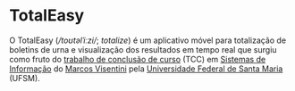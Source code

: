 # TotalEasy

O TotalEasy (*/toʊtəlˈiːzi/*; *totalize*) é um aplicativo móvel para totalização de boletins de urna e visualização dos resultados em tempo real que surgiu como fruto do [trabalho de conclusão de curso][tcc-wikipedia] (TCC) em [Sistemas de Informação][sistemas-de-informacao-ufsm] do [Marcos Visentini][github-marcos-visentini] pela [Universidade Federal de Santa Maria][ufsm] (UFSM).

<!-- Links -->
[tcc-wikipedia]:               <https://pt.wikipedia.org/wiki/Trabalho_de_conclus%C3%A3o_de_curso>       "Trabalho de conclusão de curso"
[github-marcos-visentini]:     <https://github.com/wisentini>                                            "GitHub do Marcos Visentini"
[sistemas-de-informacao-ufsm]: <https://www.ufsm.br/cursos/graduacao/santa-maria/sistemas-de-informacao> "Sistemas de Informação"
[ufsm]:                        <https://www.ufsm.br>                                                     "Universidade Federal de Santa Maria"
